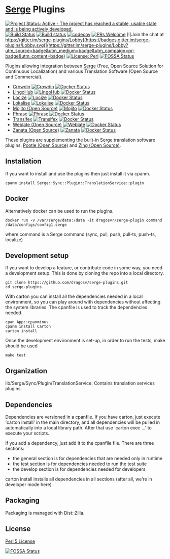 [Serge](https://serge.io/) Plugins
============

[![Project Status: Active - The project has reached a stable, usable state and is being actively developed.](http://www.repostatus.org/badges/latest/active.svg)](http://www.repostatus.org/#active) [![Build Status](https://img.shields.io/travis/dragosv/serge-plugins/master.svg?label=linux+build)](https://travis-ci.org/dragosv/serge-plugins)
[![Build status](https://ci.appveyor.com/api/projects/status/tb6j1owidqvdfx90/branch/master?svg=true&passingText=windows%20build%20passing&failingText=windows%20build%20failing&pendingText=windows%20build%20pending)](https://ci.appveyor.com/project/dragosv/serge-plugins/branch/master) [![codecov](https://codecov.io/gh/dragosv/serge-plugins/branch/master/graph/badge.svg)](https://codecov.io/gh/dragosv/serge-plugins)
[![PRs Welcome](https://img.shields.io/badge/PRs-welcome-brightgreen.svg?style=shields)](http://makeapullrequest.com)
[![Join the chat at https://gitter.im/serge-plugins/Lobby](https://badges.gitter.im/serge-plugins/Lobby.svg)](https://gitter.im/serge-plugins/Lobby?utm_source=badge&utm_medium=badge&utm_campaign=pr-badge&utm_content=badge) [![License: Perl](https://img.shields.io/badge/License-Perl-0298c3.svg)](https://dev.perl.org/licenses/)
[![FOSSA Status](https://app.fossa.io/api/projects/git%2Bgithub.com%2Fdragosv%2Fserge-plugins.svg?type=shield)](https://app.fossa.io/projects/git%2Bgithub.com%2Fdragosv%2Fserge-plugins?ref=badge_shield)

Plugins allowing integration between [Serge](https://serge.io/) (Free, Open Source Solution for Continuous Localization) and various Translation Software (Open Source and Commercial). 

* [Crowdin](https://crowdin.com/) [![Crowdin](https://img.shields.io/cpan/v/Serge-Sync-Plugin-TranslationService-crowdin.svg)](https://metacpan.org/pod/Serge::Sync::Plugin::TranslationService::crowdin) [![Docker Status](https://badgen.net/docker/size/dragosvr/serge-crowdin/latest/amd64?icon=docker&label=docker&url)](https://hub.docker.com/repository/docker/dragosvr/serge-crowdin)
* [LingoHub](https://www.lingohub.com/) [![LingoHub](https://img.shields.io/cpan/v/Serge-Sync-Plugin-TranslationService-lingohub.svg)](https://metacpan.org/pod/Serge::Sync::Plugin::TranslationService::lingohub) [![Docker Status](https://badgen.net/docker/size/dragosvr/serge-lingohub/latest/amd64?icon=docker&label=docker&url)](https://hub.docker.com/repository/docker/dragosvr/serge-lingohub)
* [Locize](https://locize.com) [![Locize](https://img.shields.io/cpan/v/Serge-Sync-Plugin-TranslationService-locize.svg)](https://metacpan.org/pod/Serge::Sync::Plugin::TranslationService::locize) [![Docker Status](https://badgen.net/docker/size/dragosvr/serge-locize/latest/amd64?icon=docker&label=docker&url)](https://hub.docker.com/repository/docker/dragosvr/serge-locize)
* [Lokalise](https://lokalise.co) [![Lokalise](https://img.shields.io/cpan/v/Serge-Sync-Plugin-TranslationService-lokalise.svg)](https://metacpan.org/pod/Serge::Sync::Plugin::TranslationService::lokalise) [![Docker Status](https://badgen.net/docker/size/dragosvr/serge-lokalise/latest/amd64?icon=docker&label=docker&url)](https://hub.docker.com/repository/docker/dragosvr/serge-lokalise)
* [Mojito (Open Source)](http://www.mojito.global/) [![Mojito](https://img.shields.io/cpan/v/Serge-Sync-Plugin-TranslationService-mojito.svg)](https://metacpan.org/pod/Serge::Sync::Plugin::TranslationService::mojito) [![Docker Status](https://badgen.net/docker/size/dragosvr/serge-mojito/latest/amd64?icon=docker&label=docker&url)](https://hub.docker.com/repository/docker/dragosvr/serge-mojito)
* [Phrase](https://phrase.com/) [![Phrase](https://img.shields.io/cpan/v/Serge-Sync-Plugin-TranslationService-phrase.svg)](https://metacpan.org/pod/Serge::Sync::Plugin::TranslationService::phrase) [![Docker Status](https://badgen.net/docker/size/dragosvr/serge-phrase/latest/amd64?icon=docker&label=docker&url)](https://hub.docker.com/repository/docker/dragosvr/serge-phrase)
* [Transifex](https://www.transifex.com/) [![Transifex](https://img.shields.io/cpan/v/Serge-Sync-Plugin-TranslationService-transifex.svg)](https://metacpan.org/pod/Serge::Sync::Plugin::TranslationService::transifex) [![Docker Status](https://badgen.net/docker/size/dragosvr/serge-transifex/latest/amd64?icon=docker&label=docker&url)](https://hub.docker.com/repository/docker/dragosvr/serge-transifex)
* [Weblate (Open Source)](http://weblate.org/) [![Weblate](https://img.shields.io/cpan/v/Serge-Sync-Plugin-TranslationService-weblate.svg)](https://metacpan.org/pod/Serge::Sync::Plugin::TranslationService::weblate) [![Docker Status](https://badgen.net/docker/size/dragosvr/serge-weblate/latest/amd64?icon=docker&label=docker&url)](https://hub.docker.com/repository/docker/dragosvr/serge-weblate)
* [Zanata (Open Source)](http://zanata.org/) [![Zanata](https://img.shields.io/cpan/v/Serge-Sync-Plugin-TranslationService-zanata.svg)](https://metacpan.org/pod/Serge::Sync::Plugin::TranslationService::zanata) [![Docker Status](https://badgen.net/docker/size/dragosvr/serge-zanata/latest/amd64?icon=docker&label=docker&url)](https://hub.docker.com/repository/docker/dragosvr/serge-zanata)

These plugins are supplementing the built-in Serge translation software plugins, [Pootle (Open Source)](https://pootle.translatehouse.org/) and [Zing (Open Source)](https://evernote.github.io/zing/).

## Installation

If you want to install and use the plugins then just install it via cpanm. 

```
cpanm install Serge::Sync::Plugin::TranslationService::plugin
```
## Docker

Alternatively docker can be used to run the plugins. 

```
docker run -v /var/serge/data:/data -it dragosvr/serge-plugin command /data/configs/config1.serge
```
where command is a Serge command (sync, pull, push, pull-ts, push-ts, localize)
## Development setup

If you want to develop a feature, or contribute code in some way, you need a development setup. This is done by cloning
the repo into a local directory.

```
git clone https://github.com/dragosv/serge-plugins.git
cd serge-plugins
```

With carton you can install all the dependencies needed in a local environment, so you can play around with dependencies without
affecting the system libraries. The cpanfile is used to track the dependencies needed.

```
cpan App::cpanminus
cpanm install Carton
carton install
```

Once the development environment is set-up, in order to run the tests, make should be used

```
make test
```

## Organization

lib/Serge/Sync/Plugin/TranslationService: Contains translation services plugins.

## Dependencies

Dependencies are versioned in a cpanfile. If you have carton, just execute 'carton install' in the main directory, and all dependencies
will be pulled in automatically into a local library path. After that use 'carton exec ...' to execute your scripts.

If you add a dependency, just add it to the cpanfile file. There are three sections:

 - the general section is for dependencies that are needed only in runtime
 - the test section is for dependencies needed to run the test suite
 - the develop section is for dependencies needed for developers

carton install installs all dependencies in all sections (after all, we're in developer mode here) 

## Packaging

Packaging is managed with Dist::Zilla.

## License

[Perl 5 License](../LICENSE)

[![FOSSA Status](https://app.fossa.io/api/projects/git%2Bgithub.com%2Fdragosv%2Fserge-plugins.svg?type=large)](https://app.fossa.io/projects/git%2Bgithub.com%2Fdragosv%2Fserge-plugins?ref=badge_large)
